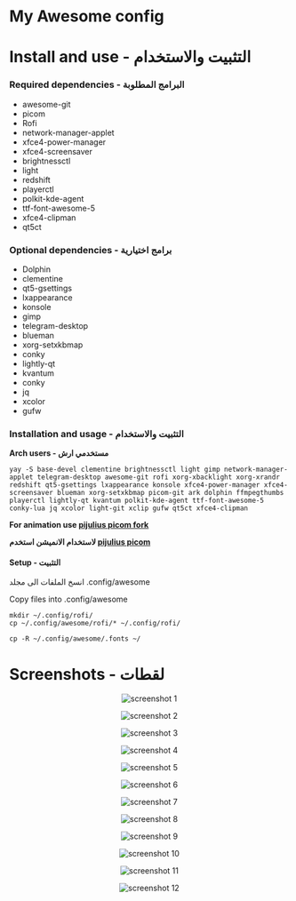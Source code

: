 # My Awesome config

# Install and use - التثبيت والاستخدام

### Required dependencies - البرامج المطلوبة

- awesome-git
- picom
- Rofi
- network-manager-applet
- xfce4-power-manager
- xfce4-screensaver
- brightnessctl
- light
- redshift
- playerctl
- polkit-kde-agent
- ttf-font-awesome-5
- xfce4-clipman
- qt5ct

### Optional dependencies - برامج اختيارية

- Dolphin
- clementine
- qt5-gsettings
- lxappearance
- konsole
- gimp
- telegram-desktop
- blueman
- xorg-setxkbmap
- conky
- lightly-qt
- kvantum
- conky
- jq
- xcolor
- gufw

### Installation and usage - التثبيت والاستخدام

<b>Arch users - مستخدمي ارش </b>

    yay -S base-devel clementine brightnessctl light gimp network-manager-applet telegram-desktop awesome-git rofi xorg-xbacklight xorg-xrandr redshift qt5-gsettings lxappearance konsole xfce4-power-manager xfce4-screensaver blueman xorg-setxkbmap picom-git ark dolphin ffmpegthumbs playerctl lightly-qt kvantum polkit-kde-agent ttf-font-awesome-5 conky-lua jq xcolor light-git xclip gufw qt5ct xfce4-clipman

<b>For animation use <a href="https://github.com/pijulius/picom"> pijulius picom fork </a></b>

<b>لاستخدام الانميشن استخدم <a href="https://github.com/pijulius/picom"> pijulius picom </a></b>


#### Setup - التثبيت

انسخ الملفات الى مجلد .config/awesome

Copy files into .config/awesome

    mkdir ~/.config/rofi/
    cp ~/.config/awesome/rofi/* ~/.config/rofi/

    cp -R ~/.config/awesome/.fonts ~/

# Screenshots - لقطات

<p align='center'>
	<img alt='screenshot 1' src='https://github.com/AhmedSaadi0/MyAwesomeConfig/blob/master/screenshots/1.png'/>
</p>
<p align='center'>
	<img alt='screenshot 2' src='https://github.com/AhmedSaadi0/MyAwesomeConfig/blob/master/screenshots/2.png'/>
</p>
<p align='center'>
	<img alt='screenshot 3' src='https://github.com/AhmedSaadi0/MyAwesomeConfig/blob/master/screenshots/3.png'/>
</p>
<p align='center'>
	<img alt='screenshot 4' src='https://github.com/AhmedSaadi0/MyAwesomeConfig/blob/master/screenshots/4.png'/>
</p>
<p align='center'>
	<img alt='screenshot 5' src='https://github.com/AhmedSaadi0/MyAwesomeConfig/blob/master/screenshots/5.png'/>
</p>
<p align='center'>
	<img alt='screenshot 6' src='https://github.com/AhmedSaadi0/MyAwesomeConfig/blob/master/screenshots/6.png'/>
</p>
<p align='center'>
	<img alt='screenshot 7' src='https://github.com/AhmedSaadi0/MyAwesomeConfig/blob/master/screenshots/7.png'/>
</p>
<p align='center'>
	<img alt='screenshot 8' src='https://github.com/AhmedSaadi0/MyAwesomeConfig/blob/master/screenshots/8.png'/>
</p>
<p align='center'>
	<img alt='screenshot 9' src='https://github.com/AhmedSaadi0/MyAwesomeConfig/blob/master/screenshots/9.png'/>
</p>
<p align='center'>
	<img alt='screenshot 10' src='https://github.com/AhmedSaadi0/MyAwesomeConfig/blob/master/screenshots/10.png'/>
</p>
<p align='center'>
	<img alt='screenshot 11' src='https://github.com/AhmedSaadi0/MyAwesomeConfig/blob/master/screenshots/11.png'/>
</p>
<p align='center'>
	<img alt='screenshot 12' src='https://github.com/AhmedSaadi0/MyAwesomeConfig/blob/master/screenshots/12.png'/>
</p>
